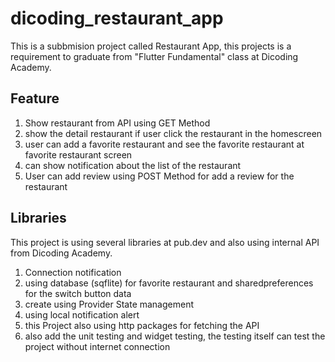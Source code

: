 # dicoding_restaurant_app

This is a subbmision project called Restaurant App, this projects is a requirement to graduate from "Flutter Fundamental" class at Dicoding Academy.

## Feature
1. Show restaurant from API using GET Method
2. show the detail restaurant if user click the restaurant in the homescreen
3. user can add a favorite restaurant and see the favorite restaurant at favorite restaurant screen
4. can show notification about the list of the restaurant
5. User can add review using POST Method for add a review for the restaurant

## Libraries

This project is using several libraries at pub.dev and also using internal API from Dicoding Academy.

1. Connection notification
2. using database (sqflite) for favorite restaurant and sharedpreferences for the switch button data
3. create using Provider State management
4. using local notification alert
5. this Project also using http packages for fetching the API
6. also add the unit testing and widget testing, the testing itself can test the project without internet connection
